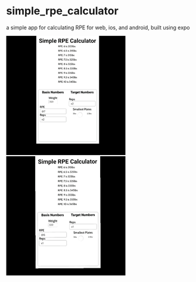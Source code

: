 # simple_rpe_calculator
a simple app for calculating RPE for web, ios, and android, built using expo

![](changeRPE.GIF)
![](smallestPlate.GIF)

